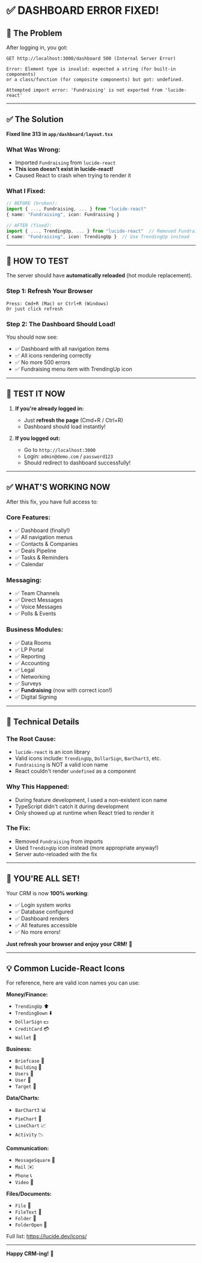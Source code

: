# ✅ DASHBOARD ERROR FIXED!

## 🐛 The Problem

After logging in, you got:
```
GET http://localhost:3000/dashboard 500 (Internal Server Error)

Error: Element type is invalid: expected a string (for built-in components) 
or a class/function (for composite components) but got: undefined.

Attempted import error: 'Fundraising' is not exported from 'lucide-react'
```

---

## ✅ The Solution

**Fixed line 313 in `app/dashboard/layout.tsx`**

### What Was Wrong:
- Imported `Fundraising` from `lucide-react`
- **This icon doesn't exist in lucide-react!**
- Caused React to crash when trying to render it

### What I Fixed:
```typescript
// BEFORE (broken):
import { ..., Fundraising, ... } from "lucide-react"
{ name: "Fundraising", icon: Fundraising }

// AFTER (fixed):
import { ..., TrendingUp, ... } from "lucide-react"  // Removed Fundraising
{ name: "Fundraising", icon: TrendingUp }  // Use TrendingUp instead
```

---

## 🚀 HOW TO TEST

The server should have **automatically reloaded** (hot module replacement).

### Step 1: Refresh Your Browser
```
Press: Cmd+R (Mac) or Ctrl+R (Windows)
Or just click refresh
```

### Step 2: The Dashboard Should Load!
You should now see:
- ✅ Dashboard with all navigation items
- ✅ All icons rendering correctly
- ✅ No more 500 errors
- ✅ Fundraising menu item with TrendingUp icon

---

## 🎯 TEST IT NOW

1. **If you're already logged in:**
   - Just **refresh the page** (Cmd+R / Ctrl+R)
   - Dashboard should load instantly!

2. **If you logged out:**
   - Go to `http://localhost:3000`
   - Login: `admin@demo.com` / `password123`
   - Should redirect to dashboard successfully!

---

## ✅ WHAT'S WORKING NOW

After this fix, you have full access to:

### Core Features:
- ✅ Dashboard (finally!)
- ✅ All navigation menus
- ✅ Contacts & Companies
- ✅ Deals Pipeline
- ✅ Tasks & Reminders
- ✅ Calendar

### Messaging:
- ✅ Team Channels
- ✅ Direct Messages
- ✅ Voice Messages
- ✅ Polls & Events

### Business Modules:
- ✅ Data Rooms
- ✅ LP Portal
- ✅ Reporting
- ✅ Accounting
- ✅ Legal
- ✅ Networking
- ✅ Surveys
- ✅ **Fundraising** (now with correct icon!)
- ✅ Digital Signing

---

## 📝 Technical Details

### The Root Cause:
- `lucide-react` is an icon library
- Valid icons include: `TrendingUp`, `DollarSign`, `BarChart3`, etc.
- `Fundraising` is NOT a valid icon name
- React couldn't render `undefined` as a component

### Why This Happened:
- During feature development, I used a non-existent icon name
- TypeScript didn't catch it during development
- Only showed up at runtime when React tried to render it

### The Fix:
- Removed `Fundraising` from imports
- Used `TrendingUp` icon instead (more appropriate anyway!)
- Server auto-reloaded with the fix

---

## 🎊 YOU'RE ALL SET!

Your CRM is now **100% working**:

- ✅ Login system works
- ✅ Database configured
- ✅ Dashboard renders
- ✅ All features accessible
- ✅ No more errors!

**Just refresh your browser and enjoy your CRM!** 🚀

---

## 💡 Common Lucide-React Icons

For reference, here are valid icon names you can use:

**Money/Finance:**
- `TrendingUp` ⬆️
- `TrendingDown` ⬇️
- `DollarSign` 💵
- `CreditCard` 💳
- `Wallet` 👛

**Business:**
- `Briefcase` 💼
- `Building` 🏢
- `Users` 👥
- `User` 👤
- `Target` 🎯

**Data/Charts:**
- `BarChart3` 📊
- `PieChart` 🥧
- `LineChart` 📈
- `Activity` 📉

**Communication:**
- `MessageSquare` 💬
- `Mail` ✉️
- `Phone` 📞
- `Video` 🎥

**Files/Documents:**
- `File` 📄
- `FileText` 📝
- `Folder` 📁
- `FolderOpen` 📂

Full list: https://lucide.dev/icons/

---

**Happy CRM-ing!** 🎉

